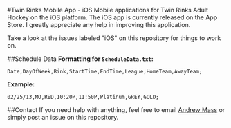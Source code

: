 #Twin Rinks Mobile App - iOS
Mobile applications for Twin Rinks Adult Hockey on the iOS platform. The iOS app is currently released on the App Store. I greatly appreciate any help in improving this application.

Take a look at the issues labeled "iOS" on this repository for things to work on.

##Schedule Data
**Formatting for `ScheduleData.txt`:**

`Date,DayOfWeek,Rink,StartTime,EndTime,League,HomeTeam,AwayTeam;`

**Example:**
   
`02/25/13,MO,RED,10:20P,11:50P,Platinum,GREY,GOLD;`

##Contact
If you need help with anything, feel free to email [Andrew Mass](http://www.github.com/themasster12) or simply post an issue on this repository.
